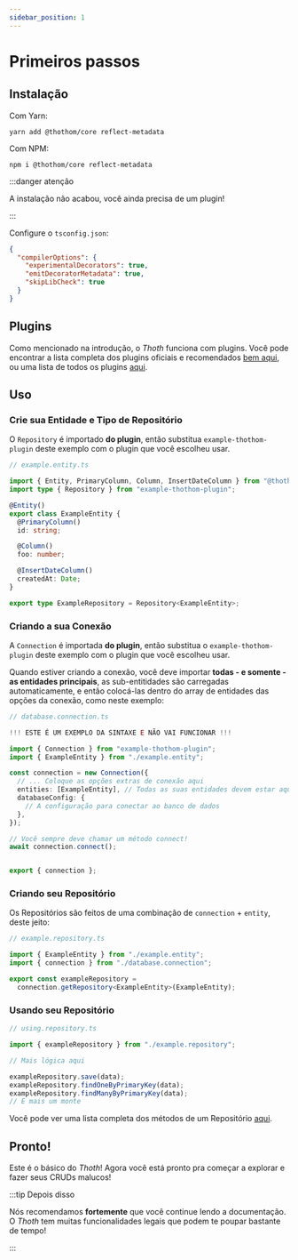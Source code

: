 ```yaml
---
sidebar_position: 1
---
```


# Primeiros passos

## Instalação

Com Yarn:

```
yarn add @thothom/core reflect-metadata
```

Com NPM:

```
npm i @thothom/core reflect-metadata
```

:::danger atenção

A instalação não acabou, você ainda precisa de um plugin!

:::

Configure o `tsconfig.json`:

```json
{
  "compilerOptions": {
    "experimentalDecorators": true,
    "emitDecoratorMetadata": true,
    "skipLibCheck": true
  }
}
```

## Plugins

Como mencionado na introdução, o _Thoth_ funciona com plugins. Você pode encontrar a lista completa dos plugins oficiais e recomendados [bem aqui](../overview/plugins), ou uma lista de todos os plugins [aqui](https://www.npmjs.com/search?q=keywords:thothom).

## Uso

### Crie sua Entidade e Tipo de Repositório

O `Repository` é importado **do plugin**, então substitua `example-thothom-plugin` deste exemplo com o plugin que você escolheu usar.

```ts
// example.entity.ts

import { Entity, PrimaryColumn, Column, InsertDateColumn } from "@thothom/core";
import type { Repository } from "example-thothom-plugin";

@Entity()
export class ExampleEntity {
  @PrimaryColumn()
  id: string;

  @Column()
  foo: number;

  @InsertDateColumn()
  createdAt: Date;
}

export type ExampleRepository = Repository<ExampleEntity>;
```

### Criando a sua Conexão

A `Connection` é importada **do plugin**, então substitua o `example-thothom-plugin` deste exemplo com o plugin que você escolheu usar.

Quando estiver criando a conexão, você deve importar **todas - e somente - as entidades principais**, as sub-entitidades são carregadas automaticamente, e então colocá-las dentro do array de entidades das opções da conexão, como neste exemplo:

```ts
// database.connection.ts

!!! ESTE É UM EXEMPLO DA SINTAXE E NÃO VAI FUNCIONAR !!!

import { Connection } from "example-thothom-plugin";
import { ExampleEntity } from "./example.entity";

const connection = new Connection({
  // ... Coloque as opções extras de conexão aqui
  entities: [ExampleEntity], // Todas as suas entidades devem estar aqui
  databaseConfig: {
    // A configuração para conectar ao banco de dados
  },
});

// Você sempre deve chamar um método connect!
await connection.connect();


export { connection };
```

### Criando seu Repositório

Os Repositórios são feitos de uma combinação de `connection` + `entity`, deste jeito:

```ts
// example.repository.ts

import { ExampleEntity } from "./example.entity";
import { connection } from "./database.connection";

export const exampleRepository =
  connection.getRepository<ExampleEntity>(ExampleEntity);
```

### Usando seu Repositório

```ts
// using.repository.ts

import { exampleRepository } from "./example.repository";

// Mais lógica aqui

exampleRepository.save(data);
exampleRepository.findOneByPrimaryKey(data);
exampleRepository.findManyByPrimaryKey(data);
// E mais um monte
```

Você pode ver uma lista completa dos métodos de um Repositório [aqui](./repositories).

## Pronto!

Este é o básico do _Thoth_! Agora você está pronto pra começar a explorar e fazer seus CRUDs malucos!

:::tip Depois disso

Nós recomendamos **fortemente** que você continue lendo a documentação. O _Thoth_ tem muitas funcionalidades legais que podem te poupar bastante de tempo!

:::

